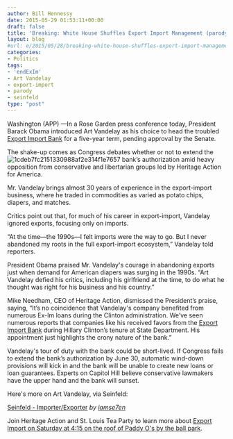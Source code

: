 ```yaml
---
author: Bill Hennessy
date: 2015-05-29 01:53:11+00:00
draft: false
title: 'Breaking: White House Shuffles Export Import Management (parody)'
layout: blog
#url: e/2015/05/28/breaking-white-house-shuffles-export-import-management-parody/
categories:
- Politics
tags:
- 'endExIm'
- Art Vandelay
- export-import
- parody
- seinfeld
type: "post"
---
```


Washington (APP) —In a Rose Garden press conference today, President Barack Obama introduced Art Vandelay as his choice to head the troubled [Export Import Bank](https://hennessysview.com/2015/05/27/come-to-export-import-speaking-and-gathering-this-saturday-at-paddy-os/) for a five-year term, pending approval by the Senate.

The shake-up comes as Congress debates whether or not to extend the ![1cdeb7fc2151330988af2e314f1e7657](https://hennessysview.com/wp-content/uploads/2015/05/1cdeb7fc2151330988af2e314f1e7657-264x300.jpg)
bank’s authorization amid heavy opposition from conservative and libertarian groups led by Heritage Action for America.

Mr. Vandelay brings almost 30 years of experience in the export-import business, where he traded in commodities as varied as potato chips, diapers, and matches.

Critics point out that, for much of his career in export-import, Vandelay ignored exports, focusing only on imports.

“At the time—the 1990s—I felt imports were the way to go. But I never abandoned my roots in the full export-import ecosystem,” Vandelay told reporters.

President Obama praised Mr. Vandelay's courage in abandoning exports just when demand for American diapers was surging in the 1990s. “Art Vandelay defied his critics, including his girlfriend at the time, to do what he thought was right for his business and his country.”

Mike Needham, CEO of Heritage Action, dismissed the President’s praise, saying, “It’s no coincidence that Vandelay's company benefited from numerous Ex-Im loans during the Clinton administration. We’ve seen numerous reports that companies like his received favors from the [Export Import Bank](https://hennessysview.com/2015/05/27/come-to-export-import-speaking-and-gathering-this-saturday-at-paddy-os/) during Hillary Clinton’s tenure at State Department. His appointment just highlights the crony nature of the bank.”

Vandelay's tour of duty with the bank could be short-lived. If Congress fails to extend the bank’s authorization by June 30, automatic wind-down provisions will kick in and the bank will be unable to create new loans or loan guarantees. Experts on Capitol Hill believe conservative lawmakers have the upper hand and the bank will sunset.

Here's more on Art Vandelay, via Seinfeld:



[Seinfeld - Importer/Exporter](https://www.dailymotion.com/video/xdcs17_seinfeld-importer-exporter_shortfilms) _by [iamse7en](https://www.dailymotion.com/iamse7en)_

Join Heritage Action and St. Louis Tea Party to learn more about [Export Import on Saturday at 4:15 on the roof of Paddy O's by the ball park](https://hennessysview.com/2015/05/27/come-to-export-import-speaking-and-gathering-this-saturday-at-paddy-os/).
